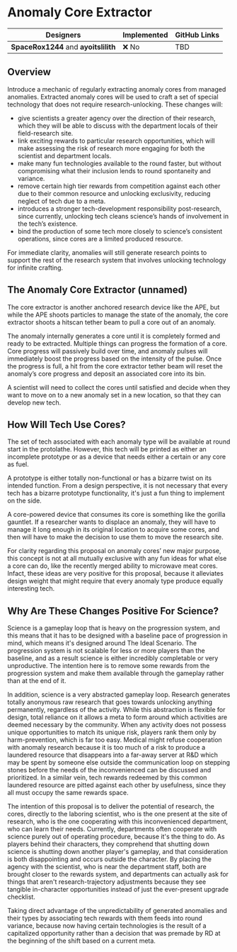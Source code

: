 # Anomaly Core Extractor

| Designers | Implemented | GitHub Links |
|---|---|---|
| **SpaceRox1244** and **ayoitslilith** | :x: No | TBD |

## Overview

Introduce a mechanic of regularly extracting anomaly cores from managed anomalies. Extracted anomaly cores will be used to craft a set of special technology that does not require research-unlocking. These changes will: 
- give scientists a greater agency over the direction of their research, which they will be able to discuss with the department locals of their field-research site.
- link exciting rewards to particular research opportunities, which will make assessing the risk of research more engaging for both the scientist and department locals.
- make many fun technologies available to the round faster, but without compromising what their inclusion lends to round spontaneity and variance.
- remove certain high tier rewards from competition against each other due to their common resource and unlocking exclusivity, reducing neglect of tech due to a meta.
- introduces a stronger tech-development responsibility post-research, since currently, unlocking tech cleans science’s hands of involvement in the tech’s existence.
- bind the production of some tech more closely to science’s consistent operations, since cores are a limited produced resource.
  
For immediate clarity, anomalies will still generate research points to support the rest of the research system that involves unlocking technology for infinite crafting.

## The Anomaly Core Extractor (unnamed)

The core extractor is another anchored research device like the APE, but while the APE shoots particles to manage the state of the anomaly, the core extractor shoots a hitscan tether beam to pull a core out of an anomaly. 

The anomaly internally generates a core until it is completely formed and ready to be extracted. Multiple things can progress the formation of a core. Core progress will passively build over time, and anomaly pulses will immediately boost the progress based on the intensity of the pulse. Once the progress is full, a hit from the core extractor tether beam will reset the anomaly’s core progress and deposit an associated core into its bin. 

A scientist will need to collect the cores until satisfied and decide when they want to move on to a new anomaly set in a new location, so that they can develop new tech.


## How Will Tech Use Cores?

The set of tech associated with each anomaly type will be available at round start in the protolathe. However, this tech will be printed as either an incomplete prototype or as a device that needs either a certain or any core as fuel. 

A prototype is either totally non-functional or has a bizarre twist on its intended function. From a design perspective, it is not necessary that every tech has a bizarre prototype functionality, it's just a fun thing to implement on the side. 

A core-powered device that consumes its core is something like the gorilla gauntlet. If a researcher wants to displace an anomaly, they will have to manage it long enough in its original location to acquire some cores, and then will have to make the decision to use them to move the research site. 

For clarity regarding this proposal on anomaly cores’ new major purpose, this concept is not at all mutually exclusive with any fun ideas for what else a core can do, like the recently merged ability to microwave meat cores. Infact, these ideas are very positive for this proposal, because it alleviates design weight that might require that every anomaly type produce equally interesting tech.

## Why Are These Changes Positive For Science?

Science is a gameplay loop that is heavy on the progression system, and this means that it has to be designed with a baseline pace of progression in mind, which means it's designed around The Ideal Scenario. The progression system is not scalable for less or more players than the baseline, and as a result science is either incredibly completable or very unproductive. The intention here is to remove some rewards from the progression system and make them available through the gameplay rather than at the end of it.

In addition, science is a very abstracted gameplay loop. Research generates totally anonymous raw research that goes towards unlocking anything permanently, regardless of the activity. While this abstraction is flexible for design, total reliance on it allows a meta to form around which activities are deemed necessary by the community. When any activity does not possess unique opportunities to match its unique risk, players rank them only by harm-prevention, which is far too easy. Medical might refuse cooperation with anomaly research because it is too much of a risk to produce a laundered resource that disappears into a far-away server at R&D which may be spent by someone else outside the communication loop on stepping stones before the needs of the inconvenienced can be discussed and prioritized. In a similar vein, tech rewards redeemed by this common laundered resource are pitted against each other by usefulness, since they all must occupy the same rewards space.

The intention of this proposal is to deliver the potential of research, the cores, directly to the laboring scientist, who is the one present at the site of research, who is the one cooperating with this inconvenienced department, who can learn their needs. Currently, departments often cooperate with science purely out of operating procedure, because it's the thing to do. As players behind their characters, they comprehend that shutting down science is shutting down another player's gameplay, and that consideration is both disappointing and occurs outside the character. By placing the agency with the scientist, who is near the department staff, both are brought closer to the rewards system, and departments can actually ask for things that aren't research-trajectory adjustments because they see tangible in-character opportunities instead of just the ever-present upgrade checklist.

Taking direct advantage of the unpredictability of generated anomalies and their types by associating tech rewards with them feeds into round variance, because now having certain technologies is the result of a capitalized opportunity rather than a decision that was premade by RD at the beginning of the shift based on a current meta.
